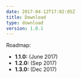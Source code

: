 ```yaml
---
date: 2017-04-12T17:02:05Z
title: Download
type: download
version: 1.0.1
---
```


Roadmap:

* __1.1.0:__ (June 2017)
* __1.2.0:__ (Sep 2017)
* __1.3.0:__ (Dec 2017)
